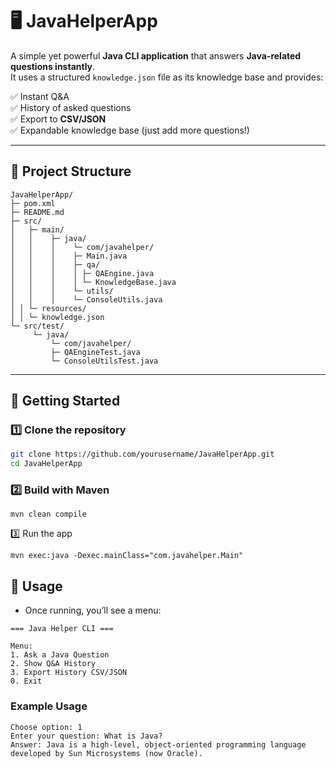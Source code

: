 # 🖥️ JavaHelperApp

A simple yet powerful **Java CLI application** that answers **Java-related questions instantly**.  
It uses a structured `knowledge.json` file as its knowledge base and provides:

✅ Instant Q&A  
✅ History of asked questions  
✅ Export to **CSV/JSON**  
✅ Expandable knowledge base (just add more questions!)  

---

## 📂 Project Structure
```
JavaHelperApp/
├─ pom.xml
├─ README.md
├─ src/
│   ├─ main/
│   │    ├─ java/
│   │    │    └─ com/javahelper/
│   │    │    ├─ Main.java
│   │    │    ├─ qa/
│   │    │    │ ├─ QAEngine.java
│   │    │    │ └─ KnowledgeBase.java
│   │    │    └─ utils/
│   │    │    └─ ConsoleUtils.java
│ │ └─ resources/
│ │ └─ knowledge.json
└─ src/test/
     └─ java/
         └─ com/javahelper/
         ├─ QAEngineTest.java
         └─ ConsoleUtilsTest.java
```

---

## 🚀 Getting Started

### 1️⃣ Clone the repository
```bash
git clone https://github.com/yourusername/JavaHelperApp.git
cd JavaHelperApp
```
### 2️⃣ Build with Maven
```
mvn clean compile
```
3️⃣ Run the app
```
mvn exec:java -Dexec.mainClass="com.javahelper.Main"

```
## 📖 Usage

- Once running, you’ll see a menu:
```
=== Java Helper CLI ===

Menu:
1. Ask a Java Question
2. Show Q&A History
3. Export History CSV/JSON
0. Exit
```
### Example Usage
```
Choose option: 1
Enter your question: What is Java?
Answer: Java is a high-level, object-oriented programming language developed by Sun Microsystems (now Oracle).
```
